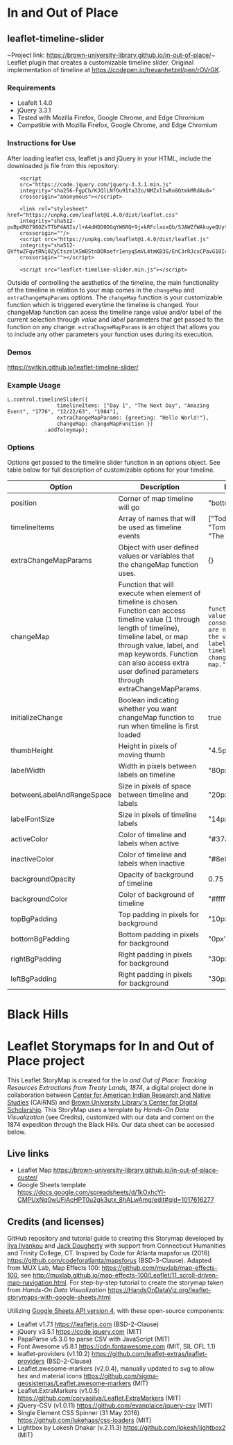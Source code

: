 # In and Out of Place
## leaflet-timeline-slider
~Project link: https://brown-university-library.github.io/in-out-of-place/~
Leaflet plugin that creates a customizable timeline slider.
Original implementation of timeline at https://codepen.io/trevanhetzel/pen/rOVrGK.

### Requirements 
- Leafelt 1.4.0
- jQuery 3.3.1
- Tested with Mozilla Firefox, Google Chrome, and Edge Chromium
- Compatible with Mozilla Firefox, Google Chrome, and Edge Chromium

### Instructions for Use
After loading leaflet css, leaflet js and jQuery in your HTML, include the downloaded js file from this repository:
```
    <script
    src="https://code.jquery.com/jquery-3.3.1.min.js"
    integrity="sha256-FgpCb/KJQlLNfOu91ta32o/NMZxltwRo8QtmkMRdAu8="
    crossorigin="anonymous"></script>

    <link rel="stylesheet" href="https://unpkg.com/leaflet@1.4.0/dist/leaflet.css"
    integrity="sha512-puBpdR0798OZvTTbP4A8Ix/l+A4dHDD0DGqYW6RQ+9jxkRFclaxxQb/SJAWZfWAkuyeQUytO7+7N4QKrDh+drA=="
    crossorigin=""/>
    <script src="https://unpkg.com/leaflet@1.4.0/dist/leaflet.js"
    integrity="sha512-QVftwZFqvtRNi0ZyCtsznlKSWOStnDORoefr1enyq5mVL4tmKB3S/EnC3rRJcxCPavG10IcrVGSmPh6Qw5lwrg=="
    crossorigin=""></script>

    <script src="leaflet-timeline-slider.min.js"></script>
```

Outside of controlling the aesthetics of the timeline, the main functionality of the timeline in relation to your map comes in the `changeMap` and `extraChangeMapParams` options. The `changeMap` function is your customizable function which is triggered everytime the timeline is changed. Your changeMap function can acess the timeline range value and/or label of the current selection through *value* and *label* parameters that get passed to the function on any change. `extraChagneMapParams` is an object that allows you to include any other parameters your function uses during its execution.

### Demos
https://svitkin.github.io/leaflet-timeline-slider/

### Example Usage
```
L.control.timelineSlider({
                timelineItems: ["Day 1", "The Next Day", "Amazing Event", "1776", "12/22/63", "1984"],
                extraChangeMapParams: {greeting: "Hello World!"}, 
                changeMap: changeMapFunction })
            .addTo(mymap);
```
### Options
Options get passed to the timeline slider function in an options object. See table below for full description of customizable options for your timeline.


| Option | Description      | Default             |
| ----- | ----------- | ----------- |
| position      | Corner of map timeline will go | "bottomright" |
| timelineItems   | Array of names that will be used as timeline events | ["Today", "Tomorrow", "The Next Day"] |
| extraChangeMapParams | Object with user defined values or variables that the changeMap function uses. | {} |
| changeMap   | Function that will execute when element of timeline is chosen. Function can access timeline value (1 through length of timeline), timeline label, or map through value, label, and map keywords. Function can also access extra user defined parameters through extraChangeMapParams.  | `function({label, value, map}) { console.log("You are not using the value or label from the timeline to change the map."); }` |
| initializeChange   | Boolean indicating whether you want changeMap function to run when timeline is first loaded  | true |
| thumbHeight   | Height in pixels of moving thumb | "4.5px" |
| labelWidth   | Width in pixels between labels on timeline | "80px" |
| betweenLabelAndRangeSpace | Size in pixels of space between timeline and labels | "20px" |
| labelFontSize | Size in pixels of timeline labels | "14px" |
| activeColor   | Color of timeline and labels when active | "#37adbf" |
| inactiveColor   | Color of timeline and labels when inactive | "#8e8e8e" |
| backgroundOpacity   | Opacity of background of timeline | 0.75 |
| backgroundColor   | Color of background of timeline | "#ffffff" |
| topBgPadding   | Top padding in pixels for background | "10px"  |
| bottomBgPadding   | Bottom padding in pixels for background | "0px" |
| rightBgPadding   | Right padding in pixels for background | "30px" |
| leftBgPadding   | Right padding in pixels for background | "30px" |

# Black Hills
# Leaflet Storymaps for In and Out of Place project
This Leaflet StoryMap is created for the *In and Out of Place: Tracking Resources Extractions from Treaty Lands, 1874*, a digital project done in collaboration between [Center for American Indian Research and Native Studies](https://www.nativecairns.org/index.html) (CAIRNS) and [Brown University Library's Center for Digital Scholarship](https://library.brown.edu/create/cds/in-and-out-of-place-resource-extractions-from-treaty-lands). This StoryMap uses a template by *Hands-On Data Visualization* (see Credits), customized with our data and content on the 1874 expedition through the Black Hills. Our data sheet can be accessed below.

## Live links
- Leaflet Map https://brown-university-library.github.io/in-out-of-place-custer/
- Google Sheets template https://docs.google.com/spreadsheets/d/1kOxhcYI-CMPUxNq0wUFiAcHPT0u2gk3utx_8hALwAmg/edit#gid=1017616277

## Credits (and licenses)
GitHub repository and tutorial guide to creating this Storymap developed by [Ilya Ilyankou](https://github.com/ilyankou) and [Jack Dougherty](https://github.com/jackdougherty) with support from Connecticut Humanities and Trinity College, CT. Inspired by Code for Atlanta mapsfor.us (2016) https://github.com/codeforatlanta/mapsforus (BSD-3-Clause). Adapted from MUX Lab, Map Effects 100: https://github.com/muxlab/map-effects-100, see http://muxlab.github.io/map-effects-100/Leaflet/11_scroll-driven-map-navigation.html. For step-by-step tutorial to create the storymap taken from *Hands-On Data Visualization* https://HandsOnDataViz.org/leaflet-storymaps-with-google-sheets.html

Utilizing [Google Sheets API version 4](https://developers.google.com/sheets/api), with these open-source components:

- Leaflet v1.7.1 https://leafletjs.com (BSD-2-Clause)
- jQuery v3.5.1 https://code.jquery.com (MIT)
- PapaParse v5.3.0 to parse CSV with JavaScript (MIT)
- Font Awesome v5.8.1 https://cdn.fontawesome.com (MIT, SIL OFL 1.1)
- leaflet-providers (v1.10.2) https://github.com/leaflet-extras/leaflet-providers (BSD-2-Clause)
- Leaflet.awesome-markers (v2.0.4), manually updated to svg to allow hex and material icons https://github.com/sigma-geosistemas/Leaflet.awesome-markers (MIT)
- Leaflet.ExtraMarkers (v1.0.5) https://github.com/coryasilva/Leaflet.ExtraMarkers (MIT)
- jQuery-CSV (v1.0.11) https://github.com/evanplaice/jquery-csv (MIT)
- Single Element CSS Spinner (31 May 2016) https://github.com/lukehaas/css-loaders (MIT)
- Lightbox by Lokesh Dhakar (v.2.11.3) https://github.com/lokesh/lightbox2 (MIT)
